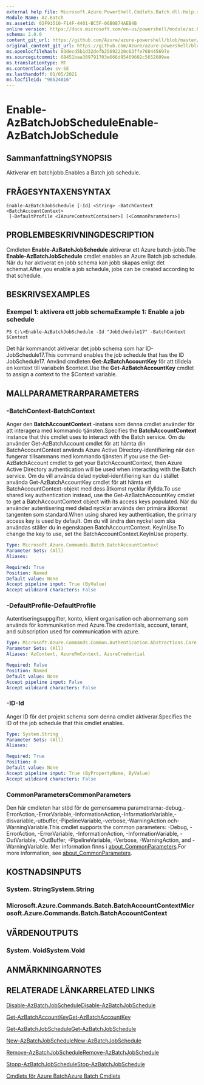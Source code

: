 ```yaml
---
external help file: Microsoft.Azure.PowerShell.Cmdlets.Batch.dll-Help.xml
Module Name: Az.Batch
ms.assetid: 02F91510-F14F-4401-BC5F-06B0874AEB4B
online version: https://docs.microsoft.com/en-us/powershell/module/az.batch/enable-azbatchjobschedule
schema: 2.0.0
content_git_url: https://github.com/Azure/azure-powershell/blob/master/src/Batch/Batch/help/Enable-AzBatchJobSchedule.md
original_content_git_url: https://github.com/Azure/azure-powershell/blob/master/src/Batch/Batch/help/Enable-AzBatchJobSchedule.md
ms.openlocfilehash: 03decd5b1d32defb25692220c63ffe768445697e
ms.sourcegitcommit: 68451baa389791703e666d95469602c5652609ee
ms.translationtype: MT
ms.contentlocale: sv-SE
ms.lasthandoff: 01/05/2021
ms.locfileid: "98524816"
---
```

# <span data-ttu-id="a898f-101">Enable-AzBatchJobSchedule</span><span class="sxs-lookup"><span data-stu-id="a898f-101">Enable-AzBatchJobSchedule</span></span>

## <span data-ttu-id="a898f-102">Sammanfattning</span><span class="sxs-lookup"><span data-stu-id="a898f-102">SYNOPSIS</span></span>
<span data-ttu-id="a898f-103">Aktiverar ett batchjobb.</span><span class="sxs-lookup"><span data-stu-id="a898f-103">Enables a Batch job schedule.</span></span>

## <span data-ttu-id="a898f-104">FRÅGESYNTAXEN</span><span class="sxs-lookup"><span data-stu-id="a898f-104">SYNTAX</span></span>

```
Enable-AzBatchJobSchedule [-Id] <String> -BatchContext <BatchAccountContext>
 [-DefaultProfile <IAzureContextContainer>] [<CommonParameters>]
```

## <span data-ttu-id="a898f-105">PROBLEMBESKRIVNING</span><span class="sxs-lookup"><span data-stu-id="a898f-105">DESCRIPTION</span></span>
<span data-ttu-id="a898f-106">Cmdleten **Enable-AzBatchJobSchedule** aktiverar ett Azure batch-jobb.</span><span class="sxs-lookup"><span data-stu-id="a898f-106">The **Enable-AzBatchJobSchedule** cmdlet enables an Azure Batch job schedule.</span></span>
<span data-ttu-id="a898f-107">När du har aktiverat en jobb schema kan jobb skapas enligt det schemat.</span><span class="sxs-lookup"><span data-stu-id="a898f-107">After you enable a job schedule, jobs can be created according to that schedule.</span></span>

## <span data-ttu-id="a898f-108">BESKRIVS</span><span class="sxs-lookup"><span data-stu-id="a898f-108">EXAMPLES</span></span>

### <span data-ttu-id="a898f-109">Exempel 1: aktivera ett jobb schema</span><span class="sxs-lookup"><span data-stu-id="a898f-109">Example 1: Enable a job schedule</span></span>
```
PS C:\>Enable-AzBatchJobSchedule -Id "JobSchedule17" -BatchContext $Context
```

<span data-ttu-id="a898f-110">Det här kommandot aktiverar det jobb schema som har ID-JobSchedule17.</span><span class="sxs-lookup"><span data-stu-id="a898f-110">This command enables the job schedule that has the ID JobSchedule17.</span></span>
<span data-ttu-id="a898f-111">Använd cmdleten **Get-AzBatchAccountKey** för att tilldela en kontext till variabeln $context.</span><span class="sxs-lookup"><span data-stu-id="a898f-111">Use the **Get-AzBatchAccountKey** cmdlet to assign a context to the $Context variable.</span></span>

## <span data-ttu-id="a898f-112">MALLPARAMETRAR</span><span class="sxs-lookup"><span data-stu-id="a898f-112">PARAMETERS</span></span>

### <span data-ttu-id="a898f-113">-BatchContext</span><span class="sxs-lookup"><span data-stu-id="a898f-113">-BatchContext</span></span>
<span data-ttu-id="a898f-114">Anger den **BatchAccountContext** -instans som denna cmdlet använder för att interagera med kommando tjänsten.</span><span class="sxs-lookup"><span data-stu-id="a898f-114">Specifies the **BatchAccountContext** instance that this cmdlet uses to interact with the Batch service.</span></span>
<span data-ttu-id="a898f-115">Om du använder Get-AzBatchAccount cmdlet för att hämta din BatchAccountContext används Azure Active Directory-identifiering när den fungerar tillsammans med kommando tjänsten.</span><span class="sxs-lookup"><span data-stu-id="a898f-115">If you use the Get-AzBatchAccount cmdlet to get your BatchAccountContext, then Azure Active Directory authentication will be used when interacting with the Batch service.</span></span> <span data-ttu-id="a898f-116">Om du vill använda delad nyckel-identifiering kan du i stället använda Get-AzBatchAccountKey cmdlet för att hämta ett BatchAccountContext-objekt med dess åtkomst nycklar ifyllda.</span><span class="sxs-lookup"><span data-stu-id="a898f-116">To use shared key authentication instead, use the Get-AzBatchAccountKey cmdlet to get a BatchAccountContext object with its access keys populated.</span></span> <span data-ttu-id="a898f-117">När du använder autentisering med delad nycklar används den primära åtkomst tangenten som standard.</span><span class="sxs-lookup"><span data-stu-id="a898f-117">When using shared key authentication, the primary access key is used by default.</span></span> <span data-ttu-id="a898f-118">Om du vill ändra den nyckel som ska användas ställer du in egenskapen BatchAccountContext. KeyInUse.</span><span class="sxs-lookup"><span data-stu-id="a898f-118">To change the key to use, set the BatchAccountContext.KeyInUse property.</span></span>

```yaml
Type: Microsoft.Azure.Commands.Batch.BatchAccountContext
Parameter Sets: (All)
Aliases:

Required: True
Position: Named
Default value: None
Accept pipeline input: True (ByValue)
Accept wildcard characters: False
```

### <span data-ttu-id="a898f-119">-DefaultProfile</span><span class="sxs-lookup"><span data-stu-id="a898f-119">-DefaultProfile</span></span>
<span data-ttu-id="a898f-120">Autentiseringsuppgifter, konto, klient organisation och abonnemang som används för kommunikation med Azure.</span><span class="sxs-lookup"><span data-stu-id="a898f-120">The credentials, account, tenant, and subscription used for communication with azure.</span></span>

```yaml
Type: Microsoft.Azure.Commands.Common.Authentication.Abstractions.Core.IAzureContextContainer
Parameter Sets: (All)
Aliases: AzContext, AzureRmContext, AzureCredential

Required: False
Position: Named
Default value: None
Accept pipeline input: False
Accept wildcard characters: False
```

### <span data-ttu-id="a898f-121">-ID</span><span class="sxs-lookup"><span data-stu-id="a898f-121">-Id</span></span>
<span data-ttu-id="a898f-122">Anger ID för det projekt schema som denna cmdlet aktiverar.</span><span class="sxs-lookup"><span data-stu-id="a898f-122">Specifies the ID of the job schedule that this cmdlet enables.</span></span>

```yaml
Type: System.String
Parameter Sets: (All)
Aliases:

Required: True
Position: 0
Default value: None
Accept pipeline input: True (ByPropertyName, ByValue)
Accept wildcard characters: False
```

### <span data-ttu-id="a898f-123">CommonParameters</span><span class="sxs-lookup"><span data-stu-id="a898f-123">CommonParameters</span></span>
<span data-ttu-id="a898f-124">Den här cmdleten har stöd för de gemensamma parametrarna:-debug,-ErrorAction,-ErrorVariable,-InformationAction,-InformationVariable,-disvariable,-utbuffer,-PipelineVariable,-verbose,-WarningAction och-WarningVariable.</span><span class="sxs-lookup"><span data-stu-id="a898f-124">This cmdlet supports the common parameters: -Debug, -ErrorAction, -ErrorVariable, -InformationAction, -InformationVariable, -OutVariable, -OutBuffer, -PipelineVariable, -Verbose, -WarningAction, and -WarningVariable.</span></span> <span data-ttu-id="a898f-125">Mer information finns i [about_CommonParameters](http://go.microsoft.com/fwlink/?LinkID=113216).</span><span class="sxs-lookup"><span data-stu-id="a898f-125">For more information, see [about_CommonParameters](http://go.microsoft.com/fwlink/?LinkID=113216).</span></span>

## <span data-ttu-id="a898f-126">KOSTNADS</span><span class="sxs-lookup"><span data-stu-id="a898f-126">INPUTS</span></span>

### <span data-ttu-id="a898f-127">System. String</span><span class="sxs-lookup"><span data-stu-id="a898f-127">System.String</span></span>

### <span data-ttu-id="a898f-128">Microsoft.Azure.Commands.Batch.BatchAccountContext</span><span class="sxs-lookup"><span data-stu-id="a898f-128">Microsoft.Azure.Commands.Batch.BatchAccountContext</span></span>

## <span data-ttu-id="a898f-129">VÄRDEN</span><span class="sxs-lookup"><span data-stu-id="a898f-129">OUTPUTS</span></span>

### <span data-ttu-id="a898f-130">System. Void</span><span class="sxs-lookup"><span data-stu-id="a898f-130">System.Void</span></span>

## <span data-ttu-id="a898f-131">ANMÄRKNINGAR</span><span class="sxs-lookup"><span data-stu-id="a898f-131">NOTES</span></span>

## <span data-ttu-id="a898f-132">RELATERADE LÄNKAR</span><span class="sxs-lookup"><span data-stu-id="a898f-132">RELATED LINKS</span></span>

[<span data-ttu-id="a898f-133">Disable-AzBatchJobSchedule</span><span class="sxs-lookup"><span data-stu-id="a898f-133">Disable-AzBatchJobSchedule</span></span>](./Disable-AzBatchJobSchedule.md)

[<span data-ttu-id="a898f-134">Get-AzBatchAccountKey</span><span class="sxs-lookup"><span data-stu-id="a898f-134">Get-AzBatchAccountKey</span></span>](./Get-AzBatchAccountKey.md)

[<span data-ttu-id="a898f-135">Get-AzBatchJobSchedule</span><span class="sxs-lookup"><span data-stu-id="a898f-135">Get-AzBatchJobSchedule</span></span>](./Get-AzBatchJobSchedule.md)

[<span data-ttu-id="a898f-136">New-AzBatchJobSchedule</span><span class="sxs-lookup"><span data-stu-id="a898f-136">New-AzBatchJobSchedule</span></span>](./New-AzBatchJobSchedule.md)

[<span data-ttu-id="a898f-137">Remove-AzBatchJobSchedule</span><span class="sxs-lookup"><span data-stu-id="a898f-137">Remove-AzBatchJobSchedule</span></span>](./Remove-AzBatchJobSchedule.md)

[<span data-ttu-id="a898f-138">Stopp-AzBatchJobSchedule</span><span class="sxs-lookup"><span data-stu-id="a898f-138">Stop-AzBatchJobSchedule</span></span>](./Stop-AzBatchJobSchedule.md)

[<span data-ttu-id="a898f-139">Cmdlets för Azure Batch</span><span class="sxs-lookup"><span data-stu-id="a898f-139">Azure Batch Cmdlets</span></span>](/powershell/module/Az.Batch/)

